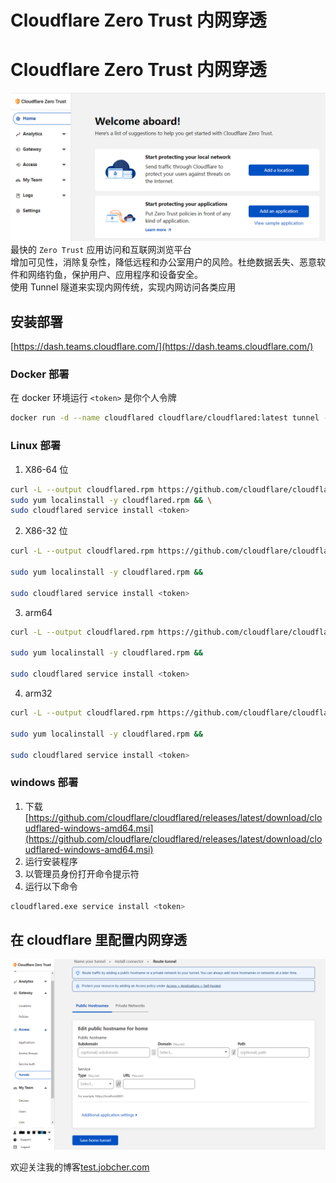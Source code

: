 # Cloudflare Zero Trust 内网穿透


# Cloudflare Zero Trust 内网穿透

![cloud](/images/cloudflare.png)  
最快的 `Zero Trust` 应用访问和互联网浏览平台  
增加可见性，消除复杂性，降低远程和办公室用户的风险。杜绝数据丢失、恶意软件和网络钓鱼，保护用户、应用程序和设备安全。  
使用 Tunnel 隧道来实现内网传统，实现内网访问各类应用

## 安装部署

[https://dash.teams.cloudflare.com/](https://dash.teams.cloudflare.com/)

### Docker 部署

在 docker 环境运行 `<token>` 是你个人令牌

```sh
docker run -d --name cloudflared cloudflare/cloudflared:latest tunnel --no-autoupdate run --token <token>
```

### Linux 部署

1. X86-64 位

```sh
curl -L --output cloudflared.rpm https://github.com/cloudflare/cloudflared/releases/latest/download/cloudflared-linux-x86_64.rpm && \
sudo yum localinstall -y cloudflared.rpm && \
sudo cloudflared service install <token>

```

2. X86-32 位

```sh
curl -L --output cloudflared.rpm https://github.com/cloudflare/cloudflared/releases/latest/download/cloudflared-linux-386.rpm &&

sudo yum localinstall -y cloudflared.rpm &&

sudo cloudflared service install <token>
```

3. arm64

```sh
curl -L --output cloudflared.rpm https://github.com/cloudflare/cloudflared/releases/latest/download/cloudflared-linux-aarch64.rpm &&

sudo yum localinstall -y cloudflared.rpm &&

sudo cloudflared service install <token>

```

4. arm32

```sh
curl -L --output cloudflared.rpm https://github.com/cloudflare/cloudflared/releases/latest/download/cloudflared-linux-arm.rpm &&

sudo yum localinstall -y cloudflared.rpm &&

sudo cloudflared service install <token>
```

### windows 部署

1. 下载 [https://github.com/cloudflare/cloudflared/releases/latest/download/cloudflared-windows-amd64.msi](https://github.com/cloudflare/cloudflared/releases/latest/download/cloudflared-windows-amd64.msi)
2. 运行安装程序
3. 以管理员身份打开命令提示符
4. 运行以下命令

```sh
cloudflared.exe service install <token>
```

## 在 cloudflare 里配置内网穿透

![image](/images/cloudflare2.png)

欢迎关注我的博客[test.jobcher.com](https://test.jobcher.com/)

